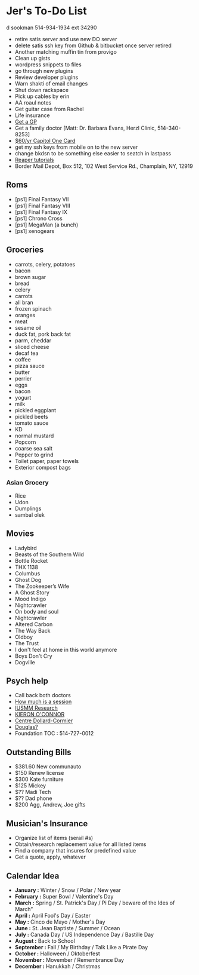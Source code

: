 # Jer's To-Do List


d sookman
514-934-1934
ext 34290


- retire satis server and use new DO server
- delete satis ssh key from Github & bitbucket once server retired
- Another matching muffin tin from provigo
- Clean up gists
- wordpress snippets to files
- go through new plugins
- Review developer plugins
- Warn shakti of email changes
- Shut down rackspace
- Pick up cables by erin
- AA roaul notes
- Get guitar case from Rachel
- Life insurance
- [Get a GP](http://gamf.gouv.qc.ca/index_en.html)
- Get a family doctor [Matt: Dr. Barbara Evans, Herzl Clinic, 514-340-8253]
- [$60/yr Capitol One Card](http://bit.ly/28Os44b)
- get my ssh keys from mobile on to the new server 
- change bkdsn to be something else easier to seatch in lastpass
- [Reaper tutorials](http://www.kennymania.com/reaper-videos/)
- Border Mail Depot, Box 512, 102 West Service Rd., Champlain, NY, 12919

## Roms

- [ps1] Final Fantasy VII
- [ps1] Final Fantasy VIII
- [ps1] Final Fantasy IX
- [ps1] Chrono Cross
- [ps1] MegaMan (a bunch)
- [ps1] xenogears

## Groceries

- carrots, celery, potatoes
- bacon
- brown sugar
- bread
- celery
- carrots
- all bran
- frozen spinach
- oranges
- meat
- sesame oil
- duck fat, pork back fat
- parm, cheddar
- sliced cheese
- decaf tea
- coffee
- pizza sauce
- butter
- perrier
- eggs
- bacon
- yogurt
- milk
- pickled eggplant
- pickled beets
- tomato sauce
- KD
- normal mustard
- Popcorn
- coarse sea salt
- Pepper to grind
- Toilet paper, paper towels
- Exterior compost bags

### Asian Grocery

- Rice
- Udon
- Dumplings
- sambal olek

## Movies

- Ladybird
- Beasts of the Southern Wild
- Bottle Rocket
- THX 1138
- Columbus
- Ghost Dog
- The Zookeeper’s Wife
- A Ghost Story
- Mood Indigo
- Nightcrawler
- On body and soul
- Nightcrawler
- Altered Carbon
- The Way Back
- Oldboy
- The Trust
- I don't feel at home in this world anymore
- Boys Don't Cry
- Dogville

## Psych help

- Call back both doctors
- [How much is a session](http://objectif-couple.com)
- [IUSMM Research](http://www.iusmm.ca/research.html)
- [KIERON O'CONNOR](http://www.iusmm.ca/kieronoconnor.html)
- [Centre Dollard-Cormier](http://dependancemontreal.ca/programmes-et-services/adultes)
- [Douglas?](http://www.douglas.qc.ca/?locale=en)
- Foundation TOC : 514-727-0012

## Outstanding Bills

- $381.60 New communauto
- $150 Renew license
- $300 Kate furniture
- $125 Mickey
- $?? Madi Tech
- $?? Dad phone
- $200 Agg, Andrew, Joe gifts

## Musician's Insurance

- Organize list of items (serail #s)
- Obtain/research replacement value for all listed items
- Find a company that insures for predefined value
- Get a quote, apply, whatever

## Calendar Idea

- **January :** Winter / Snow / Polar / New year
- **February :** Super Bowl / Valentine's Day
- **March :** Spring / St. Patrick's Day / Pi Day / beware of the Ides of March”
- **April :** April Fool's Day / Easter
- **May :** Cinco de Mayo / Mother's Day
- **June :** St. Jean Baptiste / Summer / Ocean
- **July :** Canada Day / US Independence Day / Bastille Day
- **August :** Back to School
- **September :** Fall / My Birthday / Talk Like a Pirate Day
- **October :** Halloween / Oktoberfest
- **November :** Movember / Remembrance Day
- **December :** Hanukkah / Christmas

